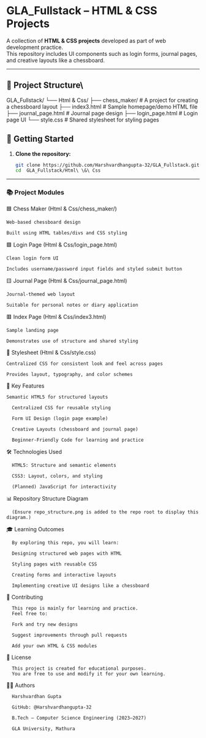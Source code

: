 # GLA_Fullstack – HTML & CSS Projects

A collection of **HTML & CSS projects** developed as part of web development practice.  
This repository includes UI components such as login forms, journal pages, and creative layouts like a chessboard.

---

## 📁 Project Structure\

GLA_Fullstack/
└── Html & Css/
    ├── chess_maker/         # A project for creating a chessboard layout
    ├── index3.html          # Sample homepage/demo HTML file
    ├── journal_page.html    # Journal page design
    ├── login_page.html      # Login page UI
    └── style.css            # Shared stylesheet for styling pages





## 🚀 Getting Started

1. **Clone the repository:**
   ```bash
   git clone https://github.com/Harshvardhangupta-32/GLA_Fullstack.git
   cd  GLA_Fullstack/Html\ \&\ Css

---

### 📚 Project Modules
🟦 Chess Maker (Html & Css/chess_maker/)

    Web-based chessboard design

    Built using HTML tables/divs and CSS styling

🟩 Login Page (Html & Css/login_page.html)

    Clean login form UI

    Includes username/password input fields and styled submit button

🟨 Journal Page (Html & Css/journal_page.html)

    Journal-themed web layout

    Suitable for personal notes or diary application

🟥 Index Page (Html & Css/index3.html)

    Sample landing page

    Demonstrates use of structure and shared styling

🎨 Stylesheet (Html & Css/style.css)

    Centralized CSS for consistent look and feel across pages

    Provides layout, typography, and color schemes

🎯 Key Features

    Semantic HTML5 for structured layouts

      Centralized CSS for reusable styling

      Form UI Design (login page example)

      Creative Layouts (chessboard and journal page)

      Beginner-Friendly Code for learning and practice

🛠 Technologies Used

      HTML5: Structure and semantic elements

      CSS3: Layout, colors, and styling

      (Planned) JavaScript for interactivity

📊 Repository Structure Diagram

      (Ensure repo_structure.png is added to the repo root to display this diagram.)

🎓 Learning Outcomes

      By exploring this repo, you will learn:

      Designing structured web pages with HTML

      Styling pages with reusable CSS

      Creating forms and interactive layouts
   
      Implementing creative UI designs like a chessboard

🤝 Contributing

      This repo is mainly for learning and practice.
      Feel free to:

      Fork and try new designs

      Suggest improvements through pull requests

      Add your own HTML & CSS modules

📄 License

      This project is created for educational purposes.
      You are free to use and modify it for your own learning.

👨‍💻 Authors

      Harshvardhan Gupta

      GitHub: @Harshvardhangupta-32

      B.Tech – Computer Science Engineering (2023–2027)

      GLA University, Mathura


